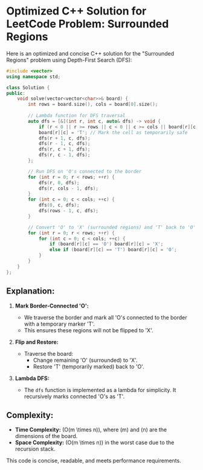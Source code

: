 # Optimized C++ Solution for LeetCode Problem: Surrounded Regions

Here is an optimized and concise C++ solution for the "Surrounded Regions" problem using Depth-First Search (DFS):

```cpp
#include <vector>
using namespace std;

class Solution {
public:
    void solve(vector<vector<char>>& board) {
        int rows = board.size(), cols = board[0].size();
        
        // Lambda function for DFS traversal
        auto dfs = [&](int r, int c, auto& dfs) -> void {
            if (r < 0 || r >= rows || c < 0 || c >= cols || board[r][c] != 'O') return;
            board[r][c] = 'T'; // Mark the cell as temporarily safe
            dfs(r + 1, c, dfs);
            dfs(r - 1, c, dfs);
            dfs(r, c + 1, dfs);
            dfs(r, c - 1, dfs);
        };

        // Run DFS on 'O's connected to the border
        for (int r = 0; r < rows; ++r) {
            dfs(r, 0, dfs);
            dfs(r, cols - 1, dfs);
        }
        for (int c = 0; c < cols; ++c) {
            dfs(0, c, dfs);
            dfs(rows - 1, c, dfs);
        }

        // Convert 'O' to 'X' (surrounded regions) and 'T' back to 'O' (safe regions)
        for (int r = 0; r < rows; ++r) {
            for (int c = 0; c < cols; ++c) {
                if (board[r][c] == 'O') board[r][c] = 'X';
                else if (board[r][c] == 'T') board[r][c] = 'O';
            }
        }
    }
};
```

## Explanation:
1. **Mark Border-Connected 'O':**
   - We traverse the border and mark all 'O's connected to the border with a temporary marker 'T'.
   - This ensures these regions will not be flipped to 'X'.

2. **Flip and Restore:**
   - Traverse the board:
     - Change remaining 'O' (surrounded) to 'X'.
     - Restore 'T' (temporarily marked) back to 'O'.

3. **Lambda DFS:**
   - The `dfs` function is implemented as a lambda for simplicity. It recursively marks connected 'O's as 'T'.

## Complexity:
- **Time Complexity:** \(O(m \times n)\), where \(m\) and \(n\) are the dimensions of the board.
- **Space Complexity:** \(O(m \times n)\) in the worst case due to the recursion stack.

This code is concise, readable, and meets performance requirements.
